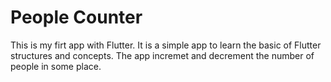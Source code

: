 # People Counter

This is my firt app with Flutter. It is a simple app to learn the basic of Flutter structures and concepts. The app incremet and decrement the number of people in some place.

